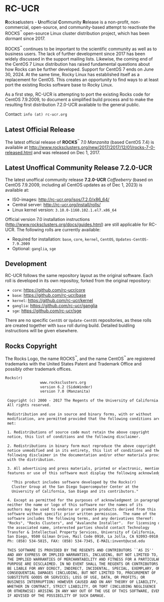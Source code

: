 # RC-UCR

**R**ocks**c**lusters - **U**nofficial **C**ommunity **R**elease is a non-profit, non-commercial, open-source, and community-based attempt to reactivate the ROCKS<sup>:tm:</sup> open-source Linux cluster distribution project, which has been dormant since 2017.

ROCKS<sup>:tm:</sup> continues to be important to the scientific community as well as to business users. The lack of further development since 2017 has been widely discussed in the support mailing lists. Likewise, the coming end of the CentOS 7 Linux distribution has raised fundamental questions about how Rocks can be further developed. Support for CentOS 7 ends on June 30, 2024. At the same time, Rocky Linux has established itself as a replacement for CentOS. This creates an opportunity to find ways to at least port the existing Rocks software base to Rocky Linux.

As a first step, RC-UCR is attempting to port the existing Rocks code for CentOS 7.9.2009, to document a simplified build process and to make the resulting first distribution 7.2.0-UCR available to the general public.

Contact: `info (at) rc-ucr.org `

## Latest Official Release

The latest official release of **ROCKS**<sup>:tm:</sup> 7.0 *Manzanita* (based CentOS 7.4) is available at http://www.rocksclusters.org/new/2017/2017/12/01/rocks-7-0-released.html and was released on Dec 1, 2017.

## Latest Unoffical Community Release 7.2.0-UCR

The latest unoffical community release **7.2.0-UCR** *Coffeeberry* (based on CentOS 7.9.2009, including all CentOS updates as of Dec 1, 2023) is available at:

- ISO-images: http://rc-ucr.org/isos/7.2.0/x86_64/
- Central server: http://rc-ucr.org/install/rolls/
- Linux kernel version: `3.10.0-1160.102.1.el7.x86_64`

Official version 7.0 installation instructions (http://www.rocksclusters.org/docs/guides.html) are still applicable for RC-UCR. The following rolls are currently available:

- Required for installation: `base`, `core`, `kernel`, `CentOS`, `Updates-CentOS-7.9.2009`
- Optional: `ganglia`, `sge`

## Development

RC-UCR follows the same repository layout as the original software. Each roll is developed in its own repositoy, forked from the original repository:

- `core`: https://github.com/rc-ucr/core
- `base`: https://github.com/rc-ucr/base
- `kernel`: https://github.com/rc-ucr/kernel
- `ganglia`: https://github.com/rc-ucr/ganglia
- `sge`: https://github.com/rc-ucr/sge

There are no specific `CentOS` or `Update-CentOS` repositories, as these rolls are created together with `base` roll during build. Detailed buidling instructions will be given elsewhere.

## Rocks Copyright

The Rocks Logo, the name ROCKS<sup>:tm:</sup>, and the name CentOS<sup>:tm:</sup> are registered trademarks with the United States Patent and Trademark Office and possibly other trademark offices.

```txt
Rocks(r)
                www.rocksclusters.org
                version 6.2 (SideWinder)
                version 7.0 (Manzanita)
 
 Copyright (c) 2000 - 2017 The Regents of the University of California.
 All rights reserved.
 
 Redistribution and use in source and binary forms, with or without
 modification, are permitted provided that the following conditions are
 met:
 
 1. Redistributions of source code must retain the above copyright
 notice, this list of conditions and the following disclaimer.
 
 2. Redistributions in binary form must reproduce the above copyright
 notice unmodified and in its entirety, this list of conditions and the
 following disclaimer in the documentation and/or other materials provided 
 with the distribution.
 
 3. All advertising and press materials, printed or electronic, mentioning
 features or use of this software must display the following acknowledgement: 
 
   "This product includes software developed by the Rocks(r)
   Cluster Group at the San Diego Supercomputer Center at the
   University of California, San Diego and its contributors."
 
 4. Except as permitted for the purposes of acknowledgment in paragraph 3,
 neither the name or logo of this software nor the names of its
 authors may be used to endorse or promote products derived from this
 software without specific prior written permission.  The name of the
 software includes the following terms, and any derivatives thereof:
 "Rocks", "Rocks Clusters", and "Avalanche Installer".  For licensing of 
 the associated name, interested parties should contact Technology 
 Transfer & Intellectual Property Services, University of California, 
 San Diego, 9500 Gilman Drive, Mail Code 0910, La Jolla, CA 92093-0910, 
 Ph: (858) 534-5815, FAX: (858) 534-7345, E-MAIL:invent@ucsd.edu
 
 THIS SOFTWARE IS PROVIDED BY THE REGENTS AND CONTRIBUTORS ``AS IS''
 AND ANY EXPRESS OR IMPLIED WARRANTIES, INCLUDING, BUT NOT LIMITED TO,
 THE IMPLIED WARRANTIES OF MERCHANTABILITY AND FITNESS FOR A PARTICULAR
 PURPOSE ARE DISCLAIMED. IN NO EVENT SHALL THE REGENTS OR CONTRIBUTORS
 BE LIABLE FOR ANY DIRECT, INDIRECT, INCIDENTAL, SPECIAL, EXEMPLARY, OR
 CONSEQUENTIAL DAMAGES (INCLUDING, BUT NOT LIMITED TO, PROCUREMENT OF
 SUBSTITUTE GOODS OR SERVICES; LOSS OF USE, DATA, OR PROFITS; OR
 BUSINESS INTERRUPTION) HOWEVER CAUSED AND ON ANY THEORY OF LIABILITY,
 WHETHER IN CONTRACT, STRICT LIABILITY, OR TORT (INCLUDING NEGLIGENCE
 OR OTHERWISE) ARISING IN ANY WAY OUT OF THE USE OF THIS SOFTWARE, EVEN
 IF ADVISED OF THE POSSIBILITY OF SUCH DAMAGE.
```

